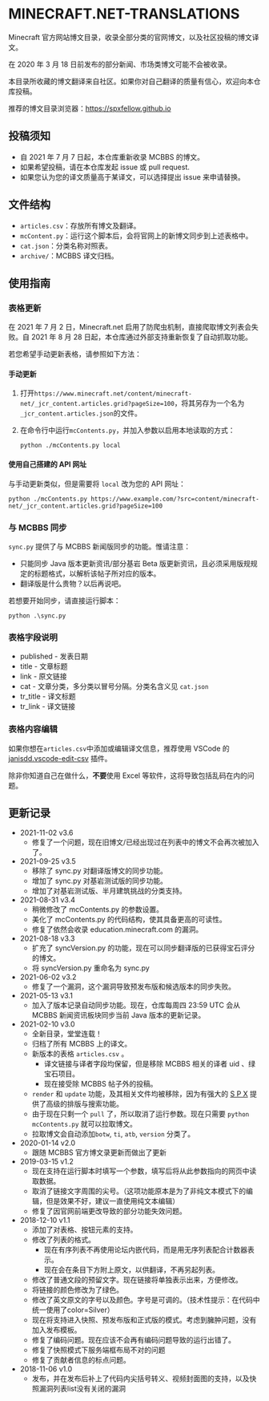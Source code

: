 # MINECRAFT.NET-TRANSLATIONS

Minecraft 官方网站博文目录，收录全部分类的官网博文，以及社区投稿的博文译文。

在 2020 年 3 月 18 日前发布的部分新闻、市场类博文可能不会被收录。

本目录所收藏的博文翻译来自社区。如果你对自己翻译的质量有信心，欢迎向本仓库投稿。

推荐的博文目录浏览器：https://spxfellow.github.io



## 投稿须知

* 自 2021 年 7 月 7 日起，本仓库重新收录 MCBBS 的博文。
* 如果希望投稿，请在本仓库发起 issue 或 pull request.
* 如果您认为您的译文质量高于某译文，可以选择提出 issue 来申请替换。



## 文件结构

* `articles.csv`：存放所有博文及翻译。
* `mcContent.py`：运行这个脚本后，会将官网上的新博文同步到上述表格中。
* `cat.json`：分类名称对照表。
* `archive/`：MCBBS 译文归档。



## 使用指南

### 表格更新

在 2021 年 7 月 2 日，Minecraft.net 启用了防爬虫机制，直接爬取博文列表会失败。自 2021 年 8 月 28 日起，本仓库通过外部支持重新恢复了自动抓取功能。

若您希望手动更新表格，请参照如下方法：

#### 手动更新

1. 打开`https://www.minecraft.net/content/minecraft-net/_jcr_content.articles.grid?pageSize=100`，将其另存为一个名为`_jcr_content.articles.json`的文件。

2. 在命令行中运行`mcContents.py`，并加入参数以启用本地读取的方式：

   ```
   python ./mcContents.py local
   ```

#### 使用自己搭建的 API 网址

与手动更新类似，但是需要将 `local` 改为您的 API 网址：

```
python ./mcContents.py https://www.example.com/?src=content/minecraft-net/_jcr_content.articles.grid?pageSize=100
```



### 与 MCBBS 同步

`sync.py` 提供了与 MCBBS 新闻版同步的功能。惟请注意：

* 只能同步 Java 版本更新资讯/部分基岩 Beta 版更新资讯，且必须采用版规规定的标题格式，以解析该帖子所对应的版本。
* 翻译版是什么贵物？以后再说吧。

若想要开始同步，请直接运行脚本：

```
python .\sync.py
```





### 表格字段说明

* published - 发表日期
* title - 文章标题
* link - 原文链接
* cat - 文章分类，多分类以冒号分隔。分类名含义见 `cat.json`
* tr_title - 译文标题
* tr_link - 译文链接



### 表格内容编辑

如果你想在`articles.csv`中添加或编辑译文信息，推荐使用 VSCode 的 [janisdd.vscode-edit-csv](http://marketplace.visualstudio.com/items?itemName=janisdd.vscode-edit-csv) 插件。

除非你知道自己在做什么，**不要**使用 Excel 等软件，这将导致包括乱码在内的问题。



## 更新记录

* 2021-11-02 v3.6
  * 修复了一个问题，现在旧博文/已经出现过在列表中的博文不会再次被加入了。
* 2021-09-25 v3.5
  * 移除了 sync.py 对翻译版博文的同步功能。
  * 增加了 sync.py 对基岩测试版的同步功能。
  * 增加了对基岩测试版、半月建筑挑战的分类支持。
* 2021-08-31 v3.4
  * 稍微修改了 mcContents.py 的参数设置。
  * 美化了 mcContents.py 的代码结构，使其具备更高的可读性。
  * 修复了依然会收录 education.minecraft.com 的漏洞。
* 2021-08-18 v3.3
  * 扩充了 syncVersion.py 的功能，现在可以同步翻译版的已获得宝石评分的博文。
  * 将 syncVersion.py 重命名为 sync.py
* 2021-06-02 v3.2
  * 修复了一个漏洞，这个漏洞导致预发布版和候选版本的同步失败。
* 2021-05-13 v3.1
  * 加入了版本记录自动同步功能。现在，仓库每周四 23:59 UTC 会从 MCBBS 新闻资讯板块同步当前 Java 版本的更新记录。
* 2021-02-10 v3.0
  * 全新目录，堂堂连载！
  * 归档了所有 MCBBS 上的译文。
  * 新版本的表格 `articles.csv` 。
    * 译文链接与译者字段均保留，但是移除 MCBBS 相关的译者 uid 、绿宝石项目。
    * 现在接受除 MCBBS 帖子外的投稿。
  * `render`  和 `update` 功能，及其相关文件均被移除，因为有强大的 [S P X](https://spx.spgoding.com) 提供了高级的排版与搜索功能。
  * 由于现在只剩一个 `pull` 了，所以取消了运行参数。现在只需要 `python mcContents.py` 就可以拉取博文。 
  * 拉取博文会自动添加`botw`, `ti`, `atb`, `version` 分类了。
* 2020-01-14 v2.0
  * 跟随 MCBBS 官方博文录更新而做出了更新
* 2019-03-15 v1.2
  * 现在支持在运行脚本时填写一个参数，填写后将从此参数指向的网页中读取数据。
  * 取消了链接文字周围的尖号。（这项功能原本是为了非纯文本模式下的编辑，但是效果不好，建议一直使用纯文本编辑）
  * 修复了因官网前端更改导致的部分功能失效问题。
* 2018-12-10 v1.1
  * 添加了对表格、按钮元素的支持。
  * 修改了列表的格式。
    - 现在有序列表不再使用论坛内嵌代码，而是用无序列表配合计数器表示。
    - 现在会在条目下方附上原文，以供翻译，不再另起列表。
  * 修改了普通文段的预留文字。现在链接将单独表示出来，方便修改。
  * 将链接的颜色修改为了绿色。
  * 修改了英文原文的字号以及颜色。字号是可调的。（技术性提示：在代码中统一使用了color=Silver）
  * 现在将支持进入快照、预发布版和正式版的模式。考虑到臃肿问题，没有加入发布模板。
  * 修复了编码问题。现在应该不会再有编码问题导致的运行出错了。
  * 修复了快照模式下服务端框布局不对的问题
  * 修复了贡献者信息的标点问题。
* 2018-11-06 v1.0
  * 发布，并在发布后补上了代码内尖括号转义、视频封面图的支持，以及快照漏洞列表list没有关闭的漏洞 

